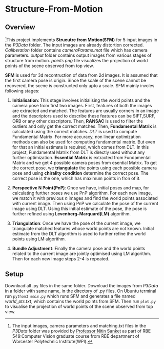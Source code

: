 # Structure-From-Motion
## Overview ##

[^1]: The input images, camera parameters and matching.txt files in the *P3Data* folder was provided by [Professor Nitin Sanket](https://github.com/nitinjsanket/) as part of RBE 549:Computer Vision graduate course from RBE department of Worcester Polytechnic Institute(WPI). 

[^1]This project implements **Strucutre from Motion(SFM)** for 5 input images in the *P3Data* folder. The input images are already distortion corrected. *Caliberation*
folder contains *cameraParams.mat* file which has camera parameters. *output* folder contains output images from various stages of structure from motion.
*points.png* file visualizes the projection of world points of the scene observed from top view.

**SFM** is used for 3d recontruction of data from 2d images. It is assumed that the first camera pose is origin. Since the scale of the scene 
cannot be recovered, the scene is constructed only upto a scale. SFM mainly involes following stages:
1. **Initialisation**: This stage involves initialising the world points and the camera pose from first two images. First, features of both the images are extracted
and matched. The features are usually corners in an image and the descriptors used to describe these features can be SIFT,SURF, ORB or any other descriptors.
Then, **RANSAC** is used to filter the outliers and only get the correct matches. Then, **Fundamental Matrix** is calculated using the correct matches. *DLT* 
is used to compute Fundamental Matrix. For more accuracy, non linear optimization methods can also be used for computing fundamental matrix. 
But even for that an initial estimate is required, which comes from DLT. In this project, Fundamental Matrix from DLT is directly used without any further optimization.
**Essential Matrix** is extracted from Fundamental Matrix and we get 4 possible camera poses from esential Matrix. To get the correct pose, we **triangulate**
the points using each possible camera pose and using **chirality condition** determine the correct pose. The correct pose is the one, which has maximum points in fron of it.

2. **Perspective N Point(PnP)**: Once we have, initial poses and map, for calculating further poses we use PnP algorithm. For each new image, we match it with previous *n* images and find the world points associated with current image. Then using PnP we calculate the pose of the current image using DLT. Using this initial estimate of the pose, the pose is further refined using **Levenberg–Marquard(LM)** algorithm.

3. **Triangulation**: Once we have the pose of the current image, we triangulate matched features whose world points are not known. Initial estimate from the DLT algorithm is used to further refine the world points using LM algorithm.

4. **Bundle Adjustment**: Finally the camera pose and the world points related to the current image are jointly optimised using LM algorithm. Then for each new image steps 2-4 is repeated.

## Setup
Download all .py files in the same folder. Download the images from *P3Data* in a folder with same name, in the directory of .py files. On Ubuntu terminal run `python3 main.py` which runs SFM and generates a file named *world_pts.txt*, which contains the world points from SFM. Then run `plot.py` to visualise the  projection of world points of the scene observed from top view.   
